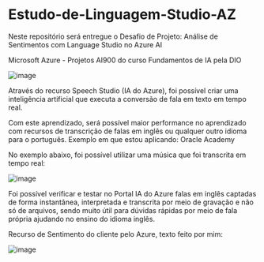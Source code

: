 # Estudo-de-Linguagem-Studio-AZ

Neste repositório será entregue o Desafio de Projeto: Análise de Sentimentos com Language Studio no Azure AI


Microsoft Azure - Projetos AI900 do curso Fundamentos de IA pela DIO

![image](https://github.com/user-attachments/assets/344ff5c3-0fa4-4e62-aa33-c4d6c5057682)

Através do recurso Speech Studio (IA do Azure), foi possível criar uma inteligência artificial que executa a conversão de fala em texto em tempo real.

Com este aprendizado, será possível maior performance no aprendizado com recursos de transcrição de falas em inglês ou qualquer outro idioma para o português. 
Exemplo em que estou aplicando: Oracle Academy

No exemplo abaixo, foi possível utilizar uma música que foi transcrita em tempo real:

![image](https://github.com/user-attachments/assets/f26bbbd3-d7d5-4ba8-b4d7-66b71055da20)

Foi possível verificar e testar no Portal IA do Azure falas em inglês captadas de forma instantânea, interpretada e transcrita por meio de gravação e não só de arquivos, sendo muito útil para dúvidas rápidas por meio de fala própria ajudando no ensino do idioma inglês.

Recurso de Sentimento do cliente pelo Azure, texto feito por mim:

![image](https://github.com/user-attachments/assets/34e71aa0-62c7-4e31-a904-65bc01a1d083)


